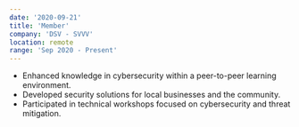```yaml
---
date: '2020-09-21'
title: 'Member'
company: 'DSV - SVVV'
location: remote
range: 'Sep 2020 - Present'
---
```


- Enhanced knowledge in cybersecurity within a peer-to-peer learning environment.
- Developed security solutions for local businesses and the community.
- Participated in technical workshops focused on cybersecurity and threat mitigation.
